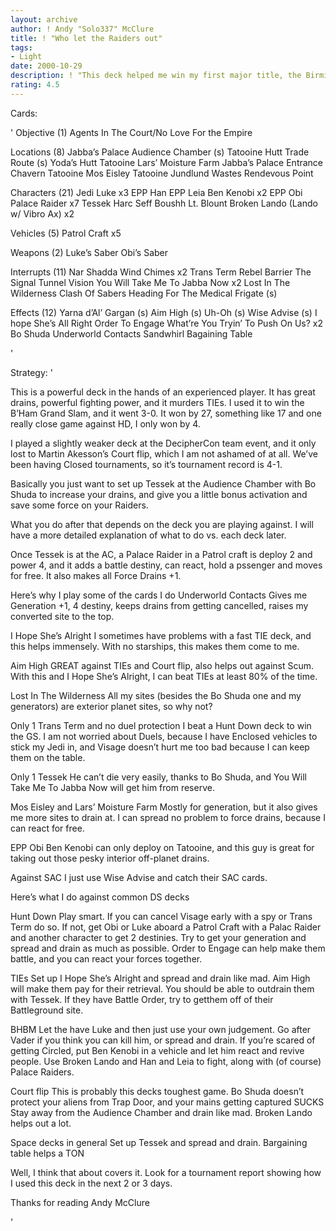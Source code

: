 ```yaml
---
layout: archive
author: ! Andy "Solo337" McClure
title: ! "Who let the Raiders out"
tags:
- Light
date: 2000-10-29
description: ! "This deck helped me win my first major title, the Birmingham Grand Slam yesterday. It basically sets up big Force Drains with serious fighting power."
rating: 4.5
---
```

Cards: 

'
Objective (1)
Agents In The Court/No Love For the Empire

Locations (8)
Jabba’s Palace Audience Chamber (s)
Tatooine Hutt Trade Route (s)
Yoda’s Hutt
Tatooine Lars’ Moisture Farm
Jabba’s Palace Entrance Chavern
Tatooine Mos Eisley
Tatooine Jundlund Wastes
Rendevous Point

Characters (21)
Jedi Luke x3
EPP Han
EPP Leia
Ben Kenobi x2
EPP Obi
Palace Raider x7
Tessek
Harc Seff
Boushh
Lt. Blount
Broken Lando (Lando w/ Vibro Ax) x2

Vehicles (5)
Patrol Craft x5

Weapons (2)
Luke’s Saber
Obi’s Saber

Interrupts (11)
Nar Shadda Wind Chimes x2
Trans Term
Rebel Barrier
The Signal
Tunnel Vision
You Will Take Me To Jabba Now x2
Lost In The Wilderness
Clash Of Sabers
Heading For The Medical Frigate (s)


Effects (12)
Yarna d’Al’ Gargan (s)
Aim High (s)
Uh-Oh (s)
Wise Advise (s)
I hope She’s All Right
Order To Engage
What’re You Tryin’ To Push On Us? x2
Bo Shuda
Underworld Contacts
Sandwhirl
Bagaining Table


'

Strategy: '


This is a powerful deck in the hands of an experienced player. It has great drains, powerful fighting power, and it murders TIEs. I used it to win the B’Ham Grand Slam, and it went 3-0. It won by 27, something like 17 and one really close game against HD, I only won by 4.

I played a slightly weaker deck at the DecipherCon team event, and it only lost to Martin Akesson’s Court flip, which I am not ashamed of at all. We’ve been having Closed tournaments, so it’s tournament record is 4-1.

Basically you just want to set up Tessek at the Audience Chamber with Bo Shuda to increase your drains, and give you a little bonus activation and save some force on your Raiders.

What you do after that depends on the deck you are playing against. I will have a more detailed explanation of what to do vs. each deck later.

Once Tessek is at the AC, a Palace Raider in a Patrol craft is deploy 2 and power 4, and it adds a battle destiny, can react, hold a pssenger and moves for free. It also makes all Force Drains +1.

Here’s why I play some of the cards I do
Underworld Contacts
Gives me Generation +1, 4 destiny, keeps drains from getting cancelled, raises my converted site to the top.

I Hope She’s Alright
I sometimes have problems with a fast TIE deck, and this helps immensely. With no starships, this makes them come to me.

Aim High
GREAT against TIEs and Court flip, also helps out against Scum. With this and I Hope She’s Alright, I can beat TIEs at least 80% of the time.

Lost In The Wilderness
All my sites (besides the Bo Shuda one and my generators) are exterior planet sites, so why not?

Only 1 Trans Term and no duel protection
I beat a Hunt Down deck to win the GS. I am not worried about Duels, because I have Enclosed vehicles to stick my Jedi in, and Visage doesn’t hurt me too bad because I can keep them on the table.

Only 1 Tessek
He can’t die very easily, thanks to Bo Shuda, and You Will Take Me To Jabba Now will get him from reserve.

Mos Eisley and Lars’ Moisture Farm
Mostly for generation, but it also gives me more sites to drain at. I can spread no problem to force drains, because I can react for free.

EPP Obi
Ben Kenobi can only deploy on Tatooine, and this guy is great for taking out those pesky interior off-planet drains.

Against SAC I just use Wise Advise and catch their SAC cards.

Here’s what I do against common DS decks

Hunt Down Play smart. If you can cancel Visage early with a spy or Trans Term do so. If not, get Obi or Luke aboard a Patrol Craft with a Palac Raider and another character to get 2 destinies. Try to get your generation and spread and drain as much as possible. Order to Engage can help make them battle, and you can react your forces together.

TIEs Set up I Hope She’s Alright and spread and drain like mad. Aim High will make them pay for their retrieval. You should be able to outdrain them with Tessek. If they have Battle Order, try to getthem off of their Battleground site.

BHBM Let the have Luke and then just use your own judgement. Go after Vader if you think you can kill him, or spread and drain. If you’re scared of getting Circled, put Ben Kenobi in a vehicle and let him react and revive people. Use Broken Lando and Han and Leia to fight, along with (of course) Palace Raiders.

Court flip This is probably this decks toughest game. Bo Shuda doesn’t protect your aliens from Trap Door, and your mains getting captured SUCKS Stay away from the Audience Chamber and drain like mad. Broken Lando helps out a lot.

Space decks in general Set up Tessek and spread and drain. Bargaining table helps a TON

Well, I think that about covers it. Look for a tournament report showing how I used this deck in the next 2 or 3 days.

Thanks for reading
Andy McClure




'